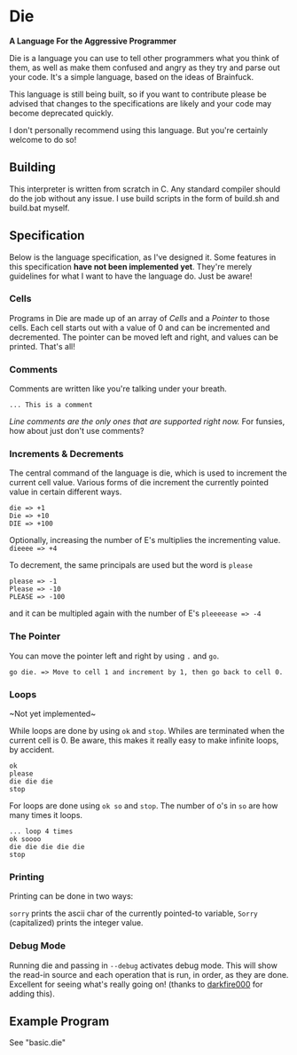 # Die #
__A Language For the Aggressive Programmer__

Die is a language you can use to tell other programmers what you think of them, as well
as make them confused and angry as they try and parse out your code.
It's a simple language, based on the ideas of Brainfuck.

This language is still being built, so if you want to contribute please be advised that changes to the specifications are likely and your code may become deprecated quickly.

I don't personally recommend using this language. But you're certainly welcome to do so!

## Building ##

This interpreter is written from scratch in C. Any standard compiler should do the job without
any issue. I use build scripts in the form of build.sh and build.bat myself.

## Specification ##

Below is the language specification, as I've designed it. Some features in this specification __have not been implemented yet__. They're merely guidelines for what I want to have the language do. Just be aware!

### Cells ###
Programs in Die are made up of an array of _Cells_ and a _Pointer_ to those cells. Each cell starts out with a value of 0 and can be incremented and decremented. The pointer can be moved left and right, and values can be printed. That's all!

### Comments ###
Comments are written like you're talking under your breath.

`... This is a comment`

_Line comments are the only ones that are supported right now._
For funsies, how about just don't use comments?

### Increments & Decrements ###

The central command of the language is die, which is used to increment the current cell value. Various forms of die increment the currently pointed value in certain different ways.

```
die => +1
Die => +10
DIE => +100
```

Optionally, increasing the number of E's multiplies the incrementing value.
`dieeee => +4`

To decrement, the same principals are used but the word is `please`

```
please => -1
Please => -10
PLEASE => -100
```
and it can be multipled again with the number of E's
`pleeeease => -4`

### The Pointer ###
You can move the pointer left and right by using `.` and `go`.

```
go die. => Move to cell 1 and increment by 1, then go back to cell 0.
```

### Loops ###

~Not yet implemented~

While loops are done by using `ok` and `stop`. Whiles are terminated when the current cell is 0. Be aware, this makes it really easy to make infinite loops, by accident.

```
ok
please
die die die
stop
```

For loops are done using `ok so` and `stop`. The number of o's in `so` are how many times it loops.

```
... loop 4 times
ok soooo
die die die die die
stop
```

### Printing ###
Printing can be done in two ways:

`sorry` prints the ascii char of the currently pointed-to variable,
`Sorry` (capitalized) prints the integer value.

### Debug Mode ###
Running die and passing in `--debug` activates debug mode. This will show the read-in source and each operation that is run, in order, as they are done. Excellent for seeing what's really going on! (thanks to [darkfire000](https://github.com/darkfire000) for adding this).

## Example Program ##
See "basic.die"
